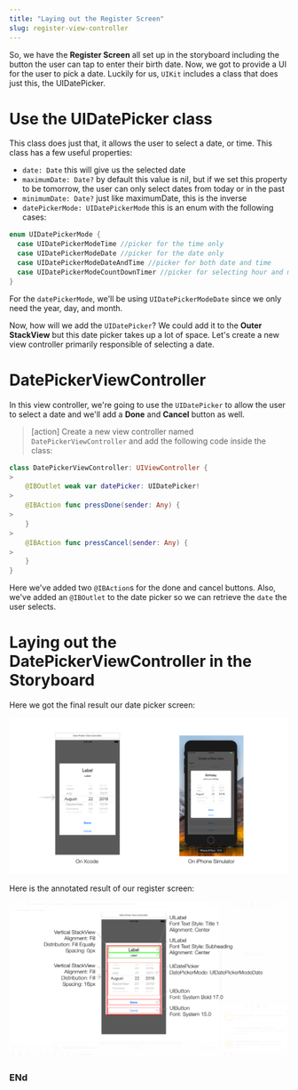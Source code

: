 ```yaml
---
title: "Laying out the Register Screen"
slug: register-view-controller
---
```


So, we have the **Register Screen** all set up in the storyboard including the button the user can tap to enter their birth date.
Now, we got to provide a UI for the user to pick a date.
Luckily for us, `UIKit` includes a class that does just this, the UIDatePicker.

# Use the UIDatePicker class

This class does just that, it allows the user to select a date, or time.
This class has a few useful properties:

- `date: Date` this will give us the selected date
- `maximumDate: Date?` by default this value is nil, but if we set this property to be tomorrow, the user can only select dates from today or in the past
- `minimumDate: Date?` just like maximumDate, this is the inverse
- `datePickerMode: UIDatePickerMode` this is an enum with the following cases:

```swift
enum UIDatePickerMode {
  case UIDatePickerModeTime //picker for the time only
  case UIDatePickerModeDate //picker for the date only
  case UIDatePickerModeDateAndTime //picker for both date and time
  case UIDatePickerModeCountDownTimer //picker for selecting hour and minute
}
```

For the `datePickerMode`, we'll be using `UIDatePickerModeDate` since we only need the year, day, and month.

Now, how will we add the `UIDatePicker`? We could add it to the **Outer StackView** but this date picker takes up a lot of space. Let's create a new view controller primarily responsible of selecting a date.

# DatePickerViewController

In this view controller, we're going to use the `UIDatePicker` to allow the user to select a date and we'll add a **Done** and **Cancel** button as well.

> [action]
> Create a new view controller named `DatePickerViewController` and add the following code inside the class:
>
```swift
class DatePickerViewController: UIViewController {
>
    @IBOutlet weak var datePicker: UIDatePicker!
>
    @IBAction func pressDone(sender: Any) {
>
    }
>
    @IBAction func pressCancel(sender: Any) {
>
    }
}
```

Here we've added two `@IBAction`s for the done and cancel buttons.
Also, we've added an `@IBOutlet` to the date picker so we can retrieve the `date` the user selects.

# Laying out the DatePickerViewController in the Storyboard

Here we got the final result our date picker screen:

![xcode date picker screens](assets/final_date_picker_screen.png "Final Result of Date Picker Screen")

Here is the annotated result of our register screen:

![xcode date picker screens annotated](assets/final_date_picker_screen-annotated.png "Final Result of Date Picker Screen-Annotated")















### ENd
